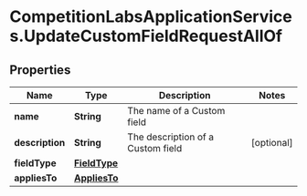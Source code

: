 # CompetitionLabsApplicationServices.UpdateCustomFieldRequestAllOf

## Properties

Name | Type | Description | Notes
------------ | ------------- | ------------- | -------------
**name** | **String** | The name of a Custom field | 
**description** | **String** | The description of a Custom field | [optional] 
**fieldType** | [**FieldType**](FieldType.md) |  | 
**appliesTo** | [**AppliesTo**](AppliesTo.md) |  | 


